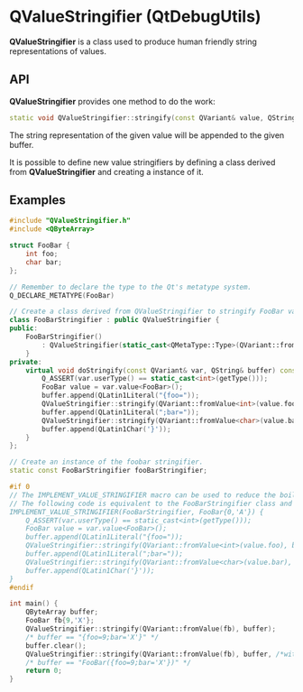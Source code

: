 # QValueStringifier (QtDebugUtils)

**QValueStringifier** is a class used to produce human friendly string representations of values.

## API

**QValueStringifier** provides one method to do the work:
```C++
static void QValueStringifier::stringify(const QVariant& value, QString& buffer, bool withType = false);
```

The string representation of the given value will be appended to the given buffer.

It is possible to define new value stringifiers by defining a class derived from **QValueStringifier** and creating a instance of it.

## Examples

```C++
#include "QValueStringifier.h"
#include <QByteArray>

struct FooBar {
    int foo;
    char bar;
};

// Remember to declare the type to the Qt's metatype system.
Q_DECLARE_METATYPE(FooBar)

// Create a class derived from QValueStringifier to stringify FooBar values.
class FooBarStringifier : public QValueStringifier {
public:
    FooBarStringifier()
        : QValueStringifier(static_cast<QMetaType::Type>(QVariant::fromValue(FooBar{0,'A'}).userType())) {
    }
private:
    virtual void doStringify(const QVariant& var, QString& buffer) const override {
        Q_ASSERT(var.userType() == static_cast<int>(getType()));
        FooBar value = var.value<FooBar>();
        buffer.append(QLatin1Literal("{foo="));
        QValueStringifier::stringify(QVariant::fromValue<int>(value.foo), buffer);
        buffer.append(QLatin1Literal(";bar="));
        QValueStringifier::stringify(QVariant::fromValue<char>(value.bar), buffer);
        buffer.append(QLatin1Char('}'));
    }
};

// Create an instance of the foobar stringifier.
static const FooBarStringifier fooBarStringifier;

#if 0
// The IMPLEMENT_VALUE_STRINGIFIER macro can be used to reduce the boilerplate code.
// The following code is equivalent to the FooBarStringifier class and static instance above.
IMPLEMENT_VALUE_STRINGIFIER(FooBarStringifier, FooBar{0,'A'}) {
    Q_ASSERT(var.userType() == static_cast<int>(getType()));
    FooBar value = var.value<FooBar>();
    buffer.append(QLatin1Literal("{foo="));
    QValueStringifier::stringify(QVariant::fromValue<int>(value.foo), buffer);
    buffer.append(QLatin1Literal(";bar="));
    QValueStringifier::stringify(QVariant::fromValue<char>(value.bar), buffer);
    buffer.append(QLatin1Char('}'));
}
#endif

int main() {
    QByteArray buffer;
    FooBar fb{9,'X'};
    QValueStringifier::stringify(QVariant::fromValue(fb), buffer);
    /* buffer == "{foo=9;bar='X'}" */
    buffer.clear();
    QValueStringifier::stringify(QVariant::fromValue(fb), buffer, /*withType*/ true);
    /* buffer == "FooBar({foo=9;bar='X'})" */
    return 0;
}
```
